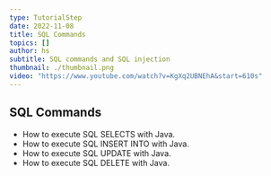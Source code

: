 ```yaml
---
type: TutorialStep
date: 2022-11-08
title: SQL Commands
topics: []
author: hs
subtitle: SQL commands and SQL injection
thumbnail: ./thumbnail.png
video: "https://www.youtube.com/watch?v=KgXq2UBNEhA&start=610s"
---
```


## SQL Commands

- How to execute SQL SELECTS with Java.
- How to execute SQL INSERT INTO with Java.
- How to execute SQL UPDATE with Java.
- How to execute SQL DELETE with Java.

